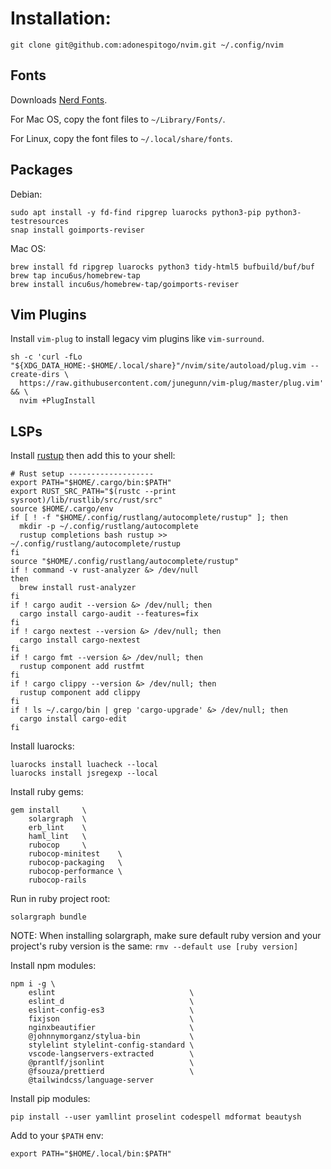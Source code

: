 # Installation:

```
git clone git@github.com:adonespitogo/nvim.git ~/.config/nvim
```

## Fonts

Downloads [Nerd Fonts](https://github.com/ryanoasis/nerd-fonts/releases).

For Mac OS, copy the font files to `~/Library/Fonts/`.

For Linux, copy the font files to `~/.local/share/fonts`.

## Packages

Debian:

```
sudo apt install -y fd-find ripgrep luarocks python3-pip python3-testresources
snap install goimports-reviser
```

Mac OS:

```
brew install fd ripgrep luarocks python3 tidy-html5 bufbuild/buf/buf
brew tap incu6us/homebrew-tap
brew install incu6us/homebrew-tap/goimports-reviser
```

## Vim Plugins

Install `vim-plug` to install legacy vim plugins like `vim-surround`.

```
sh -c 'curl -fLo "${XDG_DATA_HOME:-$HOME/.local/share}"/nvim/site/autoload/plug.vim --create-dirs \
  https://raw.githubusercontent.com/junegunn/vim-plug/master/plug.vim' && \
  nvim +PlugInstall
```

## LSPs

Install [rustup](https://www.rust-lang.org/tools/install) then add this to your shell:

```
# Rust setup -------------------
export PATH="$HOME/.cargo/bin:$PATH"
export RUST_SRC_PATH="$(rustc --print sysroot)/lib/rustlib/src/rust/src"
source $HOME/.cargo/env
if [ ! -f "$HOME/.config/rustlang/autocomplete/rustup" ]; then
  mkdir -p ~/.config/rustlang/autocomplete
  rustup completions bash rustup >> ~/.config/rustlang/autocomplete/rustup
fi
source "$HOME/.config/rustlang/autocomplete/rustup"
if ! command -v rust-analyzer &> /dev/null
then
  brew install rust-analyzer
fi
if ! cargo audit --version &> /dev/null; then
  cargo install cargo-audit --features=fix
fi
if ! cargo nextest --version &> /dev/null; then
  cargo install cargo-nextest
fi
if ! cargo fmt --version &> /dev/null; then
  rustup component add rustfmt
fi
if ! cargo clippy --version &> /dev/null; then
  rustup component add clippy
fi
if ! ls ~/.cargo/bin | grep 'cargo-upgrade' &> /dev/null; then
  cargo install cargo-edit
fi
```

Install luarocks:

```
luarocks install luacheck --local
luarocks install jsregexp --local
```

Install ruby gems:

```
gem install     \
    solargraph  \
    erb_lint    \
    haml_lint   \
    rubocop     \
    rubocop-minitest    \
    rubocop-packaging   \
    rubocop-performance \
    rubocop-rails
```

Run in ruby project root:

```
solargraph bundle
```

NOTE: When installing solargraph, make sure default ruby version and your project's ruby version is the same: `rmv --default use [ruby version]`

Install npm modules:

```
npm i -g \
    eslint                              \
    eslint_d                            \
    eslint-config-es3                   \
    fixjson                             \
    nginxbeautifier                     \
    @johnnymorganz/stylua-bin           \
    stylelint stylelint-config-standard \
    vscode-langservers-extracted        \
    @prantlf/jsonlint                   \
    @fsouza/prettierd                   \
    @tailwindcss/language-server
```

Install pip modules:

```
pip install --user yamllint proselint codespell mdformat beautysh
```

Add to your `$PATH` env:

```
export PATH="$HOME/.local/bin:$PATH"
